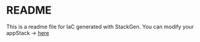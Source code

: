 # README
This is a readme file for IaC generated with StackGen.
You can modify your appStack -> [here](http://main.dev.stackgen.com/appstacks/b04c7e54-e72c-44b4-bdbc-669dcd92c2e9)

